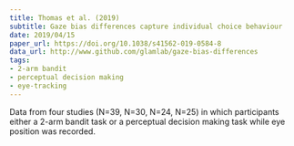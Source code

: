 ```yaml
---
title: Thomas et al. (2019)
subtitle: Gaze bias differences capture individual choice behaviour
date: 2019/04/15
paper_url: https://doi.org/10.1038/s41562-019-0584-8
data_url: http://www.github.com/glamlab/gaze-bias-differences
tags:
- 2-arm bandit
- perceptual decision making
- eye-tracking
---
```


Data from four studies (N=39, N=30, N=24, N=25) in which participants either a 2-arm bandit task or a perceptual decision making task while eye position was recorded.
